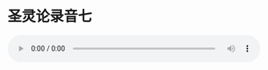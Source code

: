 # 圣灵论录音七

<audio style="width: 100%;" preload="false" controls controlslist="nodownload"><source src="http://file.simai.life/audio/mp3/old/27420.mp3" type="audio/mpeg">Your browser does not support the audio element.</audio>


